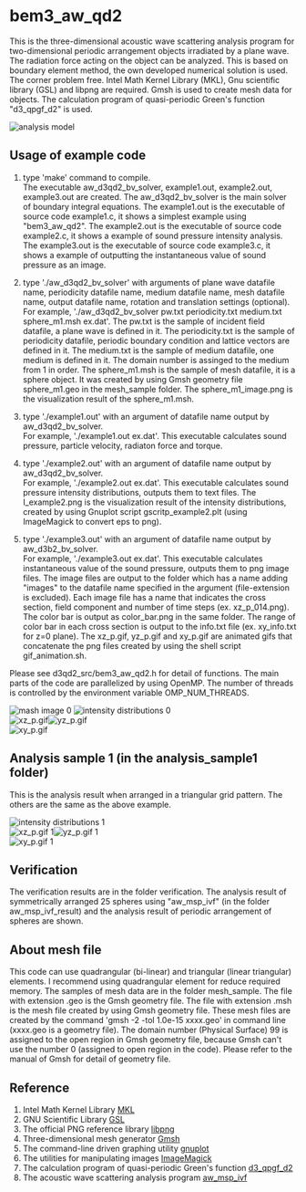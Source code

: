 # bem3_aw_qd2

This is the three-dimensional acoustic wave scattering analysis program for two-dimensional periodic arrangement objects irradiated by a plane wave. 
The radiation force acting on the object can be analyzed. 
This is based on boundary element method, the own developed numerical solution is used. The corner problem free.
Intel Math Kernel Library (MKL), Gnu scientific library (GSL) and libpng are required. 
Gmsh is used to create mesh data for objects. 
The calculation program of quasi-periodic Green's function "d3_qpgf_d2" is used. 

![analysis model](model_qpbc2.png "analysis model (model_qpbc2.png)")  

## Usage of example code  

1. type 'make' command to compile.  
   The executable aw_d3qd2_bv_solver, example1.out, example2.out, example3.out are created. 
   The aw_d3qd2_bv_solver is the main solver of boundary integral equations. 
   The example1.out is the executable of source code example1.c, it shows a simplest example using "bem3_aw_qd2". 
   The example2.out is the executable of source code example2.c, it shows a example of sound pressure intensity analysis. 
   The example3.out is the executable of source code example3.c, it shows a example of outputting the instantaneous value of sound pressure as an image.  
   
2. type './aw_d3qd2_bv_solver' with arguments of plane wave datafile name, periodicity datafile name, medium datafile name, mesh datafile name, output datafile name, rotation and translation settings (optional).   
   For example, './aw_d3qd2_bv_solver pw.txt periodicity.txt medium.txt sphere_m1.msh ex.dat'. 
   The pw.txt is the sample of incident field datafile, a plane wave is defined in it. 
   The periodicity.txt is the sample of periodicity datafile, periodic boundary condition and lattice vectors are defined in it. 
   The medium.txt is the sample of medium datafile, one medium is defined in it. The domain number is assinged to the medium from 1 in order. 
   The sphere_m1.msh is the sample of mesh datafile, it is a sphere object. 
   It was created by using Gmsh geometry file sphere_m1.geo in the mesh_sample folder.
   The sphere_m1_image.png is the visualization result of the sphere_m1.msh. 

3. type './example1.out' with an argument of datafile name output by aw_d3qd2_bv_solver.  
   For example, './example1.out ex.dat'. 
   This executable calculates sound pressure, particle velocity, radiaton force and torque.  

4. type './example2.out' with an argument of datafile name output by aw_d3qd2_bv_solver.  
   For example, './example2.out ex.dat'. 
   This executable calculates sound pressure intensity distributions, outputs them to text files. 
   The I_example2.png is the visualization result of the intensity distributions, created by using Gnuplot script gscritp_example2.plt
   (using ImageMagick to convert eps to png).  
   
5. type './example3.out' with an argument of datafile name output by aw_d3b2_bv_solver.  
   For example, './example3.out ex.dat'. 
   This executable calculates instantaneous value of the sound pressure, outputs them to png image files. 
   The image files are output to the folder which has a name adding "images" to the datafile name specified in the argument (file-extension is excluded). 
   Each image file has a name that indicates the cross section, field component and number of time steps (ex. xz_p_014.png). 
   The color bar is output as color_bar.png in the same folder. 
   The range of color bar in each cross section is output to the info.txt file (ex. xy_info.txt for z=0 plane). 
   The xz_p.gif, yz_p.gif and xy_p.gif are animated gifs that concatenate the png files created by using the shell script gif_animation.sh.  
   
Please see d3qd2_src/bem3_aw_qd2.h for detail of functions. 
The main parts of the code are parallelized by using OpenMP. 
The number of threads is controlled by the environment variable OMP_NUM_THREADS.  

![mash image 0](sphere_m1_image.png "mesh image of the object (sphere_m1_image.png)") 
![intensity distributions 0](I_example2.png "intensity distributions (I_example2.png)")  
![xz_p.gif](xz_p.gif "instantaneous value of the p on y=0 plane (xz_p.gif)")![yz_p.gif](yz_p.gif "instantaneous value of the p on x=0 plane (yz_p.gif)")  
![xy_p.gif](xy_p.gif "instantaneous value of the p on z=0 plane (xy_p.gif)")  


## Analysis sample 1 (in the analysis_sample1 folder)  

This is the analysis result when arranged in a triangular grid pattern. 
The others are the same as the above example.

![intensity distributions 1](analysis_sample1/I_example2.png "intensity distributions (analysis_sample1/I_example2.png)")  
![xz_p.gif 1](analysis_sample1/xz_p.gif "instantaneous value of the p on y=0 plane (analysis_sample1/xz_p.gif)")![yz_p.gif 1](analysis_sample1/yz_p.gif "instantaneous value of the p on x=0 plane (analysis_sample1/yz_p.gif)")  
![xy_p.gif 1](analysis_sample1/xy_p.gif "instantaneous value of the p on z=0 plane (analysis_sample1/xy_p.gif)")  


## Verification  

The verification results are in the folder verification. 
The analysis result of symmetrically arranged 25 spheres using "aw_msp_ivf" (in the folder aw_msp_ivf_result) 
and the analysis result of periodic arrangement of spheres are shown. 


## About mesh file

This code can use quadrangular (bi-linear) and triangular (linear triangular) elements. 
I recommend using quadrangular element for reduce required memory. 
The samples of mesh data are in the folder mesh_sample. 
The file with extension .geo is the Gmsh geometry file. 
The file with extension .msh is the mesh file created by using Gmsh geometry file. 
These mesh files are created by the command 'gmsh -2 -tol 1.0e-15 xxxx.geo' in command line (xxxx.geo is a geometry file). 
The domain number (Physical Surface) 99 is assigned to the open region in Gmsh geometry file, because Gmsh can't use the number 0 (assigned to open region in the code). 
Please refer to the manual of Gmsh for detail of geometry file.


## Reference

1. Intel Math Kernel Library [MKL](https://software.intel.com/mkl)  
2. GNU Scientific Library [GSL](https://www.gnu.org/software/gsl/)  
3. The official PNG reference library [libpng](http://www.libpng.org/pub/png/libpng.html)  
4. Three-dimensional mesh generator [Gmsh](https://gmsh.info/)
5. The command-line driven graphing utility [gnuplot](http://www.gnuplot.info/)  
6. The utilities for manipulating images [ImageMagick](https://imagemagick.org/)  
7. The calculation program of quasi-periodic Green's function [d3_qpgf_d2](https://github.com/akohta/d3_qpgf_d2/)
8. The acoustic wave scattering analysis program [aw_msp_ivf](https://github.com/akohta/aw_msp_ivf)  
